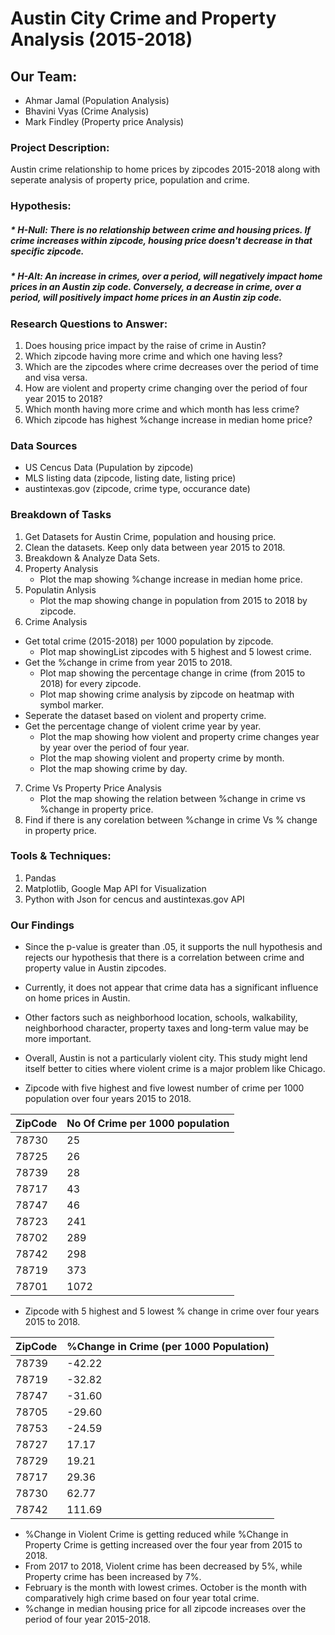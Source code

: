 # Austin City Crime and Property Analysis (2015-2018)

## Our Team:
* Ahmar Jamal (Population Analysis)
* Bhavini Vyas (Crime Analysis)
* Mark Findley (Property price Analysis)

### Project Description:
Austin crime relationship to home prices by zipcodes 2015-2018 along with seperate analysis of property price, population and crime.

### Hypothesis:
##### * H-Null: There is no relationship between crime and housing prices. If crime increases within zipcode, housing price doesn't decrease in that specific zipcode.
##### * H-Alt: An increase in crimes, over a period, will negatively impact home prices in an Austin zip code.  Conversely, a decrease in crime, over a period, will positively impact home prices in an Austin zip code.

### Research Questions to Answer:
1. Does housing price impact by the raise of crime in Austin? 
2. Which zipcode having more crime and which one having less?
3. Which are the zipcodes where crime decreases over the period of time and visa versa.
4. How are violent and property crime changing over the period of four year 2015 to 2018?
5. Which month having more crime and which month has less crime?
6. Which zipcode has highest %change increase in median home price?

### Data Sources
* US Cencus Data (Pupulation by zipcode)
* MLS listing data (zipcode, listing date, listing price)
* austintexas.gov (zipcode, crime type, occurance date)

### Breakdown of Tasks

1. Get Datasets for Austin Crime, population and housing price.
2. Clean the datasets. Keep only data between year 2015 to 2018.
3. Breakdown & Analyze Data Sets.
4. Property Analysis
    * Plot the map showing %change increase in median home price.
5. Populatin Anlysis
    * Plot the map showing change in population from 2015 to 2018 by zipcode.
6. Crime Analysis
* Get total crime (2015-2018) per 1000 population by zipcode.
    * Plot map showingList zipcodes with 5 highest and 5 lowest crime.
* Get the %change in crime from year 2015 to 2018.
    * Plot map showing the percentage change in crime (from 2015 to 2018) for every zipcode.
    * Plot map showing crime analysis by zipcode on heatmap with symbol marker.
* Seperate the dataset based on violent and property crime.
* Get the percentage change of violent crime year by year.
    * Plot the map showing how violent and property crime changes year by year over the period of four year.
    * Plot the map showing violent and property crime by month.
    * Plot the map showing crime by day.
7. Crime Vs Property Price Analysis
    * Plot the map showing the relation between %change in crime vs %change in property price.
8. Find if there is any corelation between %change in crime Vs % change in property price.


### Tools & Techniques:
1. Pandas
2. Matplotlib, Google Map API for Visualization
3. Python with Json for cencus and austintexas.gov API

### Our Findings
* Since the p-value is greater than .05, it supports the null hypothesis and rejects our hypothesis that there is a correlation between crime and property value in Austin zipcodes.
* Currently, it does not appear that crime data has a significant influence on home prices in Austin.
* Other factors such as neighborhood location, schools, walkability, neighborhood character, property taxes and long-term value may be more important.
* Overall, Austin is not a particularly violent city.  This study might lend itself better to cities where violent crime is a major problem like Chicago.



* Zipcode with five highest and five lowest number of crime per 1000 population over four years 2015 to 2018.

| ZipCode | No Of Crime per 1000 population |
| ------- | ----------- |
| 78730 | 25 |
| 78725 | 26 |
| 78739 | 28 |
| 78717 | 43 |
| 78747 | 46 |
| 78723 | 241 |
| 78702 | 289 |
| 78742 | 298 |
| 78719 | 373 |
| 78701 | 1072 |

* Zipcode with 5 highest and 5 lowest % change in crime over four years 2015 to 2018.

| ZipCode | %Change in Crime (per 1000 Population) |
| ------- | ----------- |  
| 78739 | -42.22 |
| 78719 | -32.82 |
| 78747 | -31.60 |
| 78705 | -29.60 |
| 78753 | -24.59 |
| 78727 | 17.17 |
| 78729 | 19.21 |
| 78717 | 29.36 |
| 78730 | 62.77 |
| 78742 | 111.69 |

* %Change in Violent Crime is getting reduced while %Change in Property Crime is getting increased over the four year from 2015 to 2018.
* From 2017 to 2018, Violent crime has been decreased by 5%, while Property crime has been increased by 7%.
* February is the month with lowest crimes. October is the month with comparatively high crime based on four year total crime.
* %change in median housing price for all zipcode increases over the period of four year 2015-2018.


